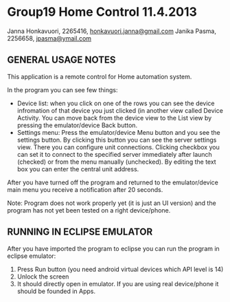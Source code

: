Group19 Home Control 11.4.2013
=====================

Janna Honkavuori, 2265416, honkavuori.janna@gmail.com
Janika Pasma, 2256658, jpasma@ymail.com

GENERAL USAGE NOTES
--------------------

This application is a remote control for Home automation system.
 
In the program you can see few things:
- Device list:  when you click on one of the rows you can see
 the device infromation of that device you just clicked 
 (in another view called Device Activity. You can move back from
  the device view to the List view by pressing the emulator/device
  Back button.
- Settings menu: Press the emulator/device Menu button and you see
  the settings button. By clicking this button you can see the server
  settings view. There you can configure unit connections. Clicking
  checkbox you can set it to connect to the specified server immediately
  after launch (checked) or from the menu manually (unchecked). By 
  editing the text box you can enter the central unit address.

After you have turned off the program and returned to the emulator/device
main menu you receive a notification after 20 seconds.

Note: Program does not work properly yet (it is just an UI version)
and the program has not yet been tested on a right device/phone.

RUNNING IN ECLIPSE EMULATOR
----------------------------
After you have imported the program to eclipse you can run
the program in eclipse emulator:
1. Press Run button (you need android virtual devices which
 API level is 14)
2. Unlock the screen
3. It should directly open in emulator. If you are using real 
 device/phone it should be founded in Apps.